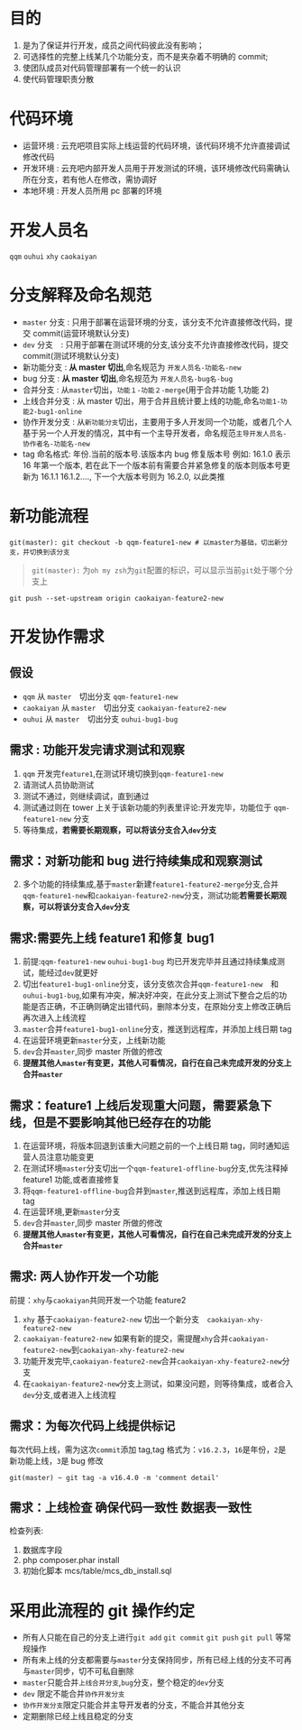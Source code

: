 # 目的

1. 是为了保证并行开发，成员之间代码彼此没有影响；
1. 可选择性的完整上线某几个功能分支，而不是夹杂着不明确的 commit;
1. 使团队成员对代码管理部署有一个统一的认识
1. 使代码管理职责分散

# 代码环境

- 运营环境 : 云充吧项目实际上线运营的代码环境，该代码环境不允许直接调试修改代码
- 开发环境 : 云充吧内部开发人员用于开发测试的环境，该环境修改代码需确认所在分支，若有他人在修改，需协调好
- 本地环境 : 开发人员所用 pc 部署的环境

# 开发人员名

`qqm` `ouhui` `xhy` `caokaiyan`

# 分支解释及命名规范

- `master` 分支 : 只用于部署在运营环境的分支，该分支不允许直接修改代码，提交 commit(运营环境默认分支)
- `dev` 分支　: 只用于部署在测试环境的分支,该分支不允许直接修改代码，提交 commit(测试环境默认分支)
- 新功能分支 : **从 master 切出**,命名规范为 `开发人员名-功能名-new`
- bug 分支 : **从 master 切出**,命名规范为 `开发人员名-bug名-bug`
- 合并分支 : 从`master`切出，`功能１-功能２-merge`(用于合并功能 1,功能 2)
- 上线合并分支 : 从 master 切出，用于合并且统计要上线的功能,命名`功能1-功能2-bug1-online`
- 协作开发分支 : 从`新功能分支`切出，主要用于多人开发同一个功能，或者几个人基于另一个人开发的情况，其中有一个主导开发者，命名规范`主导开发人员名-协作者名-功能名-new`
- tag 命名格式: 年份.当前的版本号.该版本内 bug 修复版本号
  例如: 16.1.0 表示 16 年第一个版本, 若在此下一个版本前有需要合并紧急修复的版本则版本号更新为 16.1.1 16.1.2...., 下一个大版本号则为 16.2.0, 以此类推

# 新功能流程

```shell
git(master): git checkout -b qqm-feature1-new # 以master为基础，切出新分支，并切换到该分支
```

> `git(master):` 为`oh my zsh`为`git`配置的标识，可以显示当前`git`处于哪个分支上

```shell
git push --set-upstream origin caokaiyan-feature2-new
```

# 开发协作需求

## 假设

- `qqm` 从 `master`　切出分支 `qqm-feature1-new`
- `caokaiyan` 从 `master`　切出分支 `caokaiyan-feature2-new`
- `ouhui` 从 `master`　切出分支 `ouhui-bug1-bug`

## 需求 : 功能开发完请求测试和观察

1. `qqm` 开发完`feature1`,在测试环境切换到`qqm-feature1-new`
2. 请测试人员协助测试
3. 测试不通过，则继续调试，直到通过
4. 测试通过则在 tower 上关于该新功能的列表里评论:开发完毕，功能位于 `qqm-feature1-new` 分支
5. 等待集成，**若需要长期观察，可以将该分支合入`dev`分支**

## 需求：对新功能和 bug 进行持续集成和观察测试

2. 多个功能的持续集成,基于`master`新建`feature1-feature2-merge`分支,合并`qqm-feature1-new`和`caokaiyan-feature2-new`分支，测试功能**若需要长期观察，可以将该分支合入`dev`分支**

## 需求:需要先上线 feature1 和修复 bug1

1. 前提:`qqm-feature1-new` `ouhui-bug1-bug` 均已开发完毕并且通过持续集成测试，能经过`dev`就更好
1. 切出`feature1-bug1-online`分支，该分支依次合并`qqm-feature1-new`　和　`ouhui-bug1-bug`,如果有冲突，解决好冲突，在此分支上测试下整合之后的功能是否正确，不正确则确定出错代码，删除本分支，在原始分支上修改正确后再次进入上线流程
1. `master`合并`feature1-bug1-online`分支，推送到远程库，并添加上线日期 tag
1. 在运营环境更新`master`分支，上线新功能
1. `dev`合并`master`,同步 master 所做的修改
1. **提醒其他人`master`有变更，其他人可看情况，自行在自己未完成开发的分支上合并`master`**

## 需求：feature1 上线后发现重大问题，需要紧急下线，但是不要影响其他已经存在的功能

1. 在运营环境，将版本回退到该重大问题之前的一个上线日期 tag，同时通知运营人员注意功能变更
2. 在测试环境`master`分支切出一个`qqm-feature1-offline-bug`分支,优先注释掉 feature1 功能,或者直接修复
3. 将`qqm-feature1-offline-bug`合并到`master`,推送到远程库，添加上线日期 tag
4. 在运营环境,更新`master`分支
5. `dev`合并`master`,同步 master 所做的修改
6. **提醒其他人`master`有变更，其他人可看情况，自行在自己未完成开发的分支上合并`master`**

## 需求: 两人协作开发一个功能

前提：`xhy`与`caokaiyan`共同开发一个功能 feature2

1. `xhy` 基于`caokaiyan-feature2-new` 切出一个新分支　`caokaiyan-xhy-feature2-new`
2. `caokaiyan-feature2-new` 如果有新的提交，需提醒`xhy`合并`caokaiyan-feature2-new`到`caokaiyan-xhy-feature2-new`
3. 功能开发完毕,`caokaiyan-feature2-new`合并`caokaiyan-xhy-feature2-new`分支
4. 在`caokaiyan-feature2-new`分支上测试，如果没问题，则等待集成，或者合入`dev`分支,或者进入上线流程

## 需求：为每次代码上线提供标记

每次代码上线，需为这次`commit`添加 tag,tag 格式为：`v16.2.3`，`16`是年份，`2`是新功能上线，`3`是 bug 修改

```
git(master) ~ git tag -a v16.4.0 -m 'comment detail'
```

## 需求：上线检查 确保代码一致性 数据表一致性

检查列表:

1. 数据库字段
2. php composer.phar install
3. 初始化脚本 mcs/table/mcs_db_install.sql

# 采用此流程的 git 操作约定

- 所有人只能在自己的分支上进行`git add` `git commit` `git push` `git pull` 等常规操作
- 所有未上线的分支都需要与`master`分支保持同步，所有已经上线的分支不可再与`master`同步，切不可私自删除
- `master`只能合并`上线合并分支`,`bug`分支，整个稳定的`dev`分支
- `dev` 限定不能合并`协作开发分支`
- `协作开发分支`限定只能合并主导开发者的分支，不能合并其他分支
- 定期删除已经上线且稳定的分支
